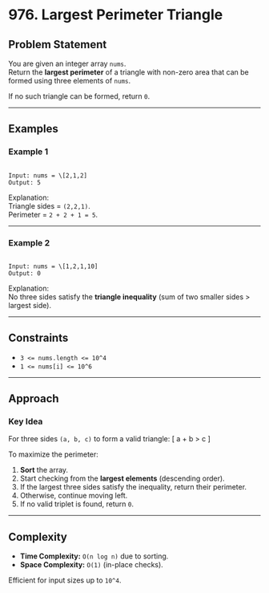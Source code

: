 # 976. Largest Perimeter Triangle

## Problem Statement

You are given an integer array `nums`.  
Return the **largest perimeter** of a triangle with non-zero area that can be formed using three elements of `nums`.

If no such triangle can be formed, return `0`.

---

## Examples

### Example 1

```

Input: nums = \[2,1,2]
Output: 5

```

Explanation:  
Triangle sides = `(2,2,1)`.  
Perimeter = `2 + 2 + 1 = 5`.

---

### Example 2

```

Input: nums = \[1,2,1,10]
Output: 0

```

Explanation:  
No three sides satisfy the **triangle inequality** (sum of two smaller sides > largest side).

---

## Constraints

- `3 <= nums.length <= 10^4`
- `1 <= nums[i] <= 10^6`

---

## Approach

### Key Idea

For three sides `(a, b, c)` to form a valid triangle:
\[
a + b > c
\]

To maximize the perimeter:

1. **Sort** the array.
2. Start checking from the **largest elements** (descending order).
3. If the largest three sides satisfy the inequality, return their perimeter.
4. Otherwise, continue moving left.
5. If no valid triplet is found, return `0`.

---

## Complexity

- **Time Complexity:** `O(n log n)` due to sorting.
- **Space Complexity:** `O(1)` (in-place checks).

Efficient for input sizes up to `10^4`.
